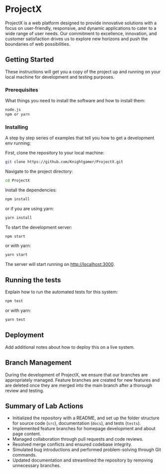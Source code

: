 # ProjectX

ProjectX is a web platform designed to provide innovative solutions with a focus on user-friendly, responsive, and dynamic applications to cater to a wide range of user needs. Our commitment to excellence, innovation, and customer satisfaction drives us to explore new horizons and push the boundaries of web possibilities.

## Getting Started

These instructions will get you a copy of the project up and running on your local machine for development and testing purposes.

### Prerequisites

What things you need to install the software and how to install them:

```bash
node.js
npm or yarn
```

### Installing

A step by step series of examples that tell you how to get a development env running:

First, clone the repository to your local machine:

```bash
git clone https://github.com/Knightgamer/ProjectX.git
```

Navigate to the project directory:

```bash
cd ProjectX
```

Install the dependencies:

```bash
npm install
```

or if you are using yarn:

```bash
yarn install
```

To start the development server:

```bash
npm start
```

or with yarn:

```bash
yarn start
```

The server will start running on [http://localhost:3000](http://localhost:3000).

## Running the tests

Explain how to run the automated tests for this system:

```bash
npm test
```

or with yarn:

```bash
yarn test
```

## Deployment

Add additional notes about how to deploy this on a live system.

## Branch Management

During the development of ProjectX, we ensure that our branches are appropriately managed. Feature branches are created for new features and are deleted once they are merged into the main branch after a thorough review and testing.

## Summary of Lab Actions

- Initialized the repository with a README, and set up the folder structure for source code (`src`), documentation (`docs`), and tests (`tests`).
- Implemented feature branches for homepage development and about page content.
- Managed collaboration through pull requests and code reviews.
- Resolved merge conflicts and ensured codebase integrity.
- Simulated bug introductions and performed problem-solving through Git commands.
- Updated documentation and streamlined the repository by removing unnecessary branches.

